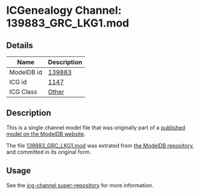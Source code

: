 # ICGenealogy Channel: 139883\_GRC\_LKG1.mod

## Details

Name | Description
---- | -----------
ModelDB id | [139883](http://senselab.med.yale.edu/ModelDB/ShowModel.cshtml?model=139883)
ICG id | [1147](http://icg.neurotheory.ox.ac.uk/channels/other/1147)
ICG Class | [Other](http://icg.neurotheory.ox.ac.uk/channels/other)

## Description

This is a single channel model file that was originally part of a [published model on the ModelDB website](http://senselab.med.yale.edu/mModelDB/ShowModel.cshtml?model=139883).

The file [139883\_GRC\_LKG1.mod](139883_GRC_LKG1.mod) was extrated from [the ModelDB repository](http://senselab.med.yale.edu/ModelDB/ShowModel.cshtml?model=139883), and committed in its original form.

## Usage

See the [icg-channel super-repository](https://github.com/icgenealogy/icg-channels) for more information.